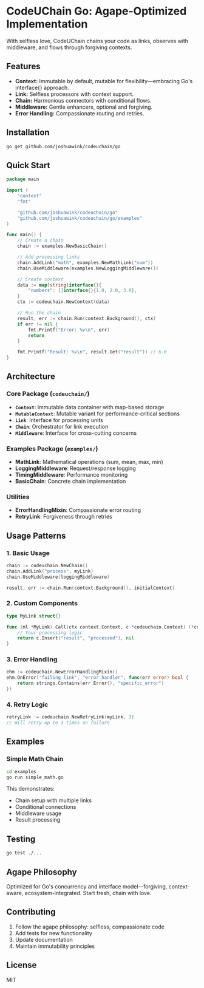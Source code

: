 # CodeUChain Go: Agape-Optimized Implementation

With selfless love, CodeUChain chains your code as links, observes with middleware, and flows through forgiving contexts.

## Features
- **Context:** Immutable by default, mutable for flexibility—embracing Go's interface{} approach.
- **Link:** Selfless processors with context support.
- **Chain:** Harmonious connectors with conditional flows.
- **Middleware:** Gentle enhancers, optional and forgiving.
- **Error Handling:** Compassionate routing and retries.

## Installation
```bash
go get github.com/joshuawink/codeuchain/go
```

## Quick Start
```go
package main

import (
    "context"
    "fmt"

    "github.com/joshuawink/codeuchain/go"
    "github.com/joshuawink/codeuchain/go/examples"
)

func main() {
    // Create a chain
    chain := examples.NewBasicChain()

    // Add processing links
    chain.AddLink("math", examples.NewMathLink("sum"))
    chain.UseMiddleware(examples.NewLoggingMiddleware())

    // Create context
    data := map[string]interface{}{
        "numbers": []interface{}{1.0, 2.0, 3.0},
    }
    ctx := codeuchain.NewContext(data)

    // Run the chain
    result, err := chain.Run(context.Background(), ctx)
    if err != nil {
        fmt.Printf("Error: %v\n", err)
        return
    }

    fmt.Printf("Result: %v\n", result.Get("result")) // 6.0
}
```

## Architecture

### Core Package (`codeuchain/`)
- **`Context`**: Immutable data container with map-based storage
- **`MutableContext`**: Mutable variant for performance-critical sections
- **`Link`**: Interface for processing units
- **`Chain`**: Orchestrator for link execution
- **`Middleware`**: Interface for cross-cutting concerns

### Examples Package (`examples/`)
- **MathLink**: Mathematical operations (sum, mean, max, min)
- **LoggingMiddleware**: Request/response logging
- **TimingMiddleware**: Performance monitoring
- **BasicChain**: Concrete chain implementation

### Utilities
- **ErrorHandlingMixin**: Compassionate error routing
- **RetryLink**: Forgiveness through retries

## Usage Patterns

### 1. Basic Usage
```go
chain := codeuchain.NewChain()
chain.AddLink("process", myLink)
chain.UseMiddleware(loggingMiddleware)

result, err := chain.Run(context.Background(), initialContext)
```

### 2. Custom Components
```go
type MyLink struct{}

func (ml *MyLink) Call(ctx context.Context, c *codeuchain.Context) (*codeuchain.Context, error) {
    // Your processing logic
    return c.Insert("result", "processed"), nil
}
```

### 3. Error Handling
```go
ehm := codeuchain.NewErrorHandlingMixin()
ehm.OnError("failing_link", "error_handler", func(err error) bool {
    return strings.Contains(err.Error(), "specific_error")
})
```

### 4. Retry Logic
```go
retryLink := codeuchain.NewRetryLink(myLink, 3)
// Will retry up to 3 times on failure
```

## Examples

### Simple Math Chain
```bash
cd examples
go run simple_math.go
```

This demonstrates:
- Chain setup with multiple links
- Conditional connections
- Middleware usage
- Result processing

## Testing
```bash
go test ./...
```

## Agape Philosophy
Optimized for Go's concurrency and interface model—forgiving, context-aware, ecosystem-integrated. Start fresh, chain with love.

## Contributing
1. Follow the agape philosophy: selfless, compassionate code
2. Add tests for new functionality
3. Update documentation
4. Maintain immutability principles

## License
MIT